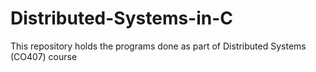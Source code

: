 # Distributed-Systems-in-C

This repository holds the programs done as part of Distributed Systems (CO407) course